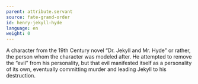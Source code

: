 ```yaml
---
parent: attribute.servant
source: fate-grand-order
id: henry-jekyll-hyde
language: en
weight: 0
---
```


A character from the 19th Century novel “Dr. Jekyll and Mr. Hyde” or rather, the person whom the character was modeled after.
He attempted to remove the “evil” from his personality, but that evil manifested itself as a personality of its own, eventually committing murder and leading Jekyll to his destruction.
